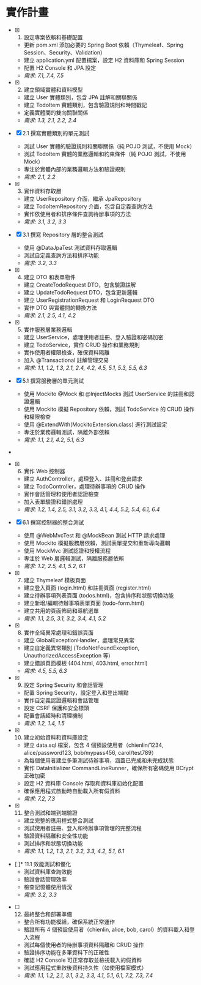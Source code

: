 # 實作計畫

- [x] 1. 設定專案依賴和基礎配置





  - 更新 pom.xml 添加必要的 Spring Boot 依賴（Thymeleaf、Spring Session、Security、Validation）
  - 建立 application.yml 配置檔案，設定 H2 資料庫和 Spring Session
  - 配置 H2 Console 和 JPA 設定
  - _需求: 7.1, 7.4, 7.5_

- [x] 2. 建立領域實體和資料模型





  - 建立 User 實體類別，包含 JPA 註解和關聯關係
  - 建立 TodoItem 實體類別，包含驗證規則和時間戳記
  - 定義實體間的雙向關聯關係
  - _需求: 1.3, 2.1, 2.2, 2.4_

- [x] 2.1 撰寫實體類別的單元測試






  - 測試 User 實體的驗證規則和關聯關係（純 POJO 測試，不使用 Mock）
  - 測試 TodoItem 實體的業務邏輯和約束條件（純 POJO 測試，不使用 Mock）
  - 專注於實體內部的業務邏輯方法和驗證規則
  - _需求: 2.1, 2.2_

- [x] 3. 實作資料存取層





  - 建立 UserRepository 介面，繼承 JpaRepository
  - 建立 TodoItemRepository 介面，包含自定義查詢方法
  - 實作依使用者和排序條件查詢待辦事項的方法
  - _需求: 3.1, 3.2, 3.3_

- [x] 3.1 撰寫 Repository 層的整合測試



  - 使用 @DataJpaTest 測試資料存取邏輯
  - 測試自定義查詢方法和排序功能
  - _需求: 3.2, 3.3_

- [x] 4. 建立 DTO 和表單物件





  - 建立 CreateTodoRequest DTO，包含驗證註解
  - 建立 UpdateTodoRequest DTO，包含更新邏輯
  - 建立 UserRegistrationRequest 和 LoginRequest DTO
  - 實作 DTO 與實體間的轉換方法
  - _需求: 2.1, 2.5, 4.1, 4.2_



- [x] 5. 實作服務層業務邏輯



  - 建立 UserService，處理使用者註冊、登入驗證和密碼加密
  - 建立 TodoService，實作 CRUD 操作和業務規則
  - 實作使用者權限檢查，確保資料隔離
  - 加入 @Transactional 註解管理交易
  - _需求: 1.1, 1.2, 1.3, 2.1, 2.4, 4.2, 4.5, 5.1, 5.3, 5.5, 6.3_

- [x] 5.1 撰寫服務層的單元測試



  - 使用 Mockito @Mock 和 @InjectMocks 測試 UserService 的註冊和認證邏輯
  - 使用 Mockito 模擬 Repository 依賴，測試 TodoService 的 CRUD 操作和權限檢查
  - 使用 @ExtendWith(MockitoExtension.class) 進行測試設定
  - 專注於業務邏輯測試，隔離外部依賴
  - _需求: 1.1, 2.1, 4.2, 5.1, 6.3_
-

- [x] 6. 實作 Web 控制器



  - 建立 AuthController，處理登入、註冊和登出請求
  - 建立 TodoController，處理待辦事項的 CRUD 操作
  - 實作會話管理和使用者認證檢查
  - 加入表單驗證和錯誤處理
  - _需求: 1.2, 1.4, 2.5, 3.1, 3.2, 3.3, 4.1, 4.4, 5.2, 5.4, 6.1, 6.4_

- [x] 6.1 撰寫控制器的整合測試



  - 使用 @WebMvcTest 和 @MockBean 測試 HTTP 請求處理
  - 使用 Mockito 模擬服務層依賴，測試表單提交和重新導向邏輯
  - 使用 MockMvc 測試認證和授權流程
  - 專注於 Web 層邏輯測試，隔離服務層依賴
  - _需求: 1.2, 2.5, 4.1, 5.2, 6.1_

- [x] 7. 建立 Thymeleaf 模板頁面





  - 建立登入頁面 (login.html) 和註冊頁面 (register.html)
  - 建立待辦事項列表頁面 (todos.html)，包含排序和狀態切換功能
  - 建立新增/編輯待辦事項表單頁面 (todo-form.html)
  - 建立共用的頁面佈局和導航選單
  - _需求: 1.1, 2.5, 3.1, 3.2, 3.4, 4.1, 5.2_

- [x] 8. 實作全域異常處理和錯誤頁面





  - 建立 GlobalExceptionHandler，處理常見異常
  - 建立自定義異常類別 (TodoNotFoundException, UnauthorizedAccessException 等)
  - 建立錯誤頁面模板 (404.html, 403.html, error.html)
  - _需求: 4.5, 5.5, 6.3_

- [x] 9. 設定 Spring Security 和會話管理





  - 配置 Spring Security，設定登入和登出端點
  - 實作自定義認證邏輯和會話管理
  - 設定 CSRF 保護和安全標頭
  - 配置會話超時和清理機制
  - _需求: 1.2, 1.4, 1.5_

- [x] 10. 建立初始資料和資料庫設定





  - 建立 data.sql 檔案，包含 4 個預設使用者（chienlin/1234, alice/password123, bob/mypass456, carol/test789）
  - 為每個使用者建立多筆測試待辦事項，涵蓋已完成和未完成狀態
  - 實作 DataInitializer CommandLineRunner，確保所有密碼使用 BCrypt 正確加密
  - 設定 H2 資料庫 Console 存取和資料庫初始化配置
  - 確保應用程式啟動時自動載入所有假資料
  - _需求: 7.2, 7.3_

- [x] 11. 整合測試和端到端驗證





  - 建立完整的應用程式整合測試
  - 測試使用者註冊、登入和待辦事項管理的完整流程
  - 驗證資料隔離和安全性功能
  - 測試排序和狀態切換功能
  - _需求: 1.1, 1.2, 1.3, 2.1, 3.2, 3.3, 4.2, 5.1, 6.1_

- [ ]* 11.1 效能測試和優化
  - 測試資料庫查詢效能
  - 驗證會話管理效率
  - 檢查記憶體使用情況
  - _需求: 3.2, 3.3_

- [ ] 12. 最終整合和部署準備
  - 整合所有功能模組，確保系統正常運作
  - 驗證所有 4 個預設使用者（chienlin, alice, bob, carol）的資料載入和登入流程
  - 測試每個使用者的待辦事項資料隔離和 CRUD 操作
  - 驗證排序功能在多筆資料下的正確性
  - 確認 H2 Console 可正常存取並檢視載入的假資料
  - 測試應用程式重啟後資料持久性（如使用檔案模式）
  - _需求: 1.1, 1.2, 2.1, 3.1, 3.2, 3.3, 4.1, 5.1, 6.1, 7.2, 7.3, 7.4_